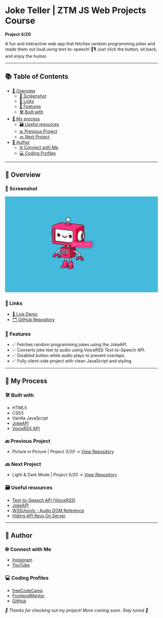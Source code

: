 # Joke Teller | ZTM JS Web Projects Course

**Project 4/20**

A fun and interactive web app that fetches random programming jokes and reads them out loud using text-to-speech! 🧠🎙️ Just click the button, sit back, and enjoy the humor.

---

## 📚 Table of Contents

- [🔎 Overview](#-overview)
  - [📸 Screenshot](#-screenshot)
  - [🔗 Links](#-links)
  - [📌 Features](#-features)
  - [🛠️ Built with](#️-built-with)
- [🧠 My process](#-my-process)
  - [🗃️ Useful resources](#️-useful-resources)
  - [🔙 Previous Project](#-previous-project)
  - [🔜 Next Project](#-next-project)
- [👤 Author](#-author)
  - [🌐 Connect with Me](#-connect-with-me)
  - [💻 Coding Profiles](#-coding-profiles)

---

## 🔎 Overview

### 📸 Screenshot

![Live Preview Screenshot](./assets/screenshot.jpg)

### 🔗 Links

- [🔴 Live Demo](https://dalascript.github.io/joke-teller/)
- [🗂️ GitHub Repository](https://github.com/DalaScript/joke-teller)

### 📌 Features

- ✅ Fetches random programming jokes using the JokeAPI.
- ✅ Converts joke text to audio using VoiceRSS Text-to-Speech API.
- ✅ Disabled button while audio plays to prevent overlaps.
- ✅ Fully client-side project with clean JavaScript and styling.

---

## 🧠 My Process

### 🛠️ Built with

- HTML5
- CSS3
- Vanilla JavaScript
- [JokeAPI](https://jokeapi.dev/)
- [VoiceRSS API](https://www.voicerss.org/)

### 🔙 Previous Project

- Picture in Picture | *Project 3/20* → [View Repository](https://github.com/DalaScript/picture-in-picture)

### 🔜 Next Project

- Light & Dark Mode | *Project 5/20* → [View Repository](https://github.com/DalaScript/light-dark-mode)

### 🗃️ Useful resources

- [Text-to-Speech API (VoiceRSS)](https://www.voicerss.org/api/)
- [JokeAPI](https://sv443.net/jokeapi/v2/)
- [W3Schools - Audio DOM Reference](https://www.w3schools.com/tags/ref_av_dom.asp)
- [Hiding API Keys On Server](https://stackoverflow.com/questions/47822525/where-to-hide-an-api-key)

---

## 👤 Author

### 🌐 Connect with Me

- [Instagram](https://www.instagram.com/DalaScript)
- [YouTube](https://www.youtube.com/@DalaScript)

### 💻 Coding Profiles

- [freeCodeCamp](https://www.freecodecamp.org/DalaScript)
- [FrontendMentor](https://www.frontendmentor.io/profile/DalaScript)
- [GitHub](https://github.com/DalaScript)

*🙌 Thanks for checking out my project! More coming soon. Stay tuned 🚀*